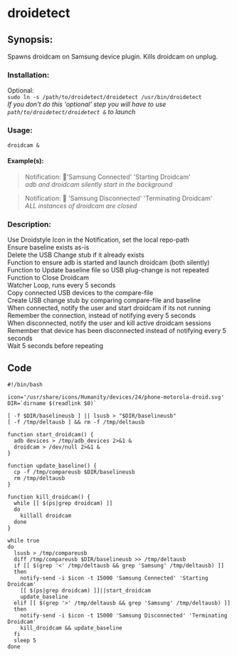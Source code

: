 # droidetect  
## Synopsis:  

Spawns droidcam on Samsung device plugin. Kills droidcam on unplug.

### Installation:  

Optional:  
`sudo ln -s /path/to/droidetect/droidetect /usr/bin/droidetect`  
_If you don't do this 'optional' step you will have to use `path/to/droidetect/droidetect &`
to launch_

### Usage:  

`droidcam &`

#### Example(s):  

> Notification: 📱'Samsung Connected' 'Starting Droidcam'  
_adb and droidcam silently start in the background_  

> Notification: 📱 'Samsung Disconnected' 'Terminating Droidcam'  
_ALL instances of droidcam are closed_  

### Description:  
 Use Droidstyle Icon in the Notification, set the local repo-path  
 Ensure baseline exists as-is  
 Delete the USB Change stub if it already exists  
 Function to ensure adb is started and launch droidcam (both silently)  
 Function to Update baseline file so USB plug-change is not repeated  
 Function to Close Droidcam  
 Watcher Loop, runs every 5 seconds  
 Copy connected USB devices to the compare-file  
 Create USB change stub by comparing compare-file and baseline  
 When connected, notify the user and start droidcam if its not running  
 Remember the connection, instead of notifying every 5 seconds  
 When disconnected, notify the user and kill active droidcam sessions  
 Remember that device has been disconnected instead of notifying every 5 seconds  
 Wait 5 seconds before repeating  
  
## __Code__  
```
#!/bin/bash

icon='/usr/share/icons/Humanity/devices/24/phone-motorola-droid.svg'
DIR=`dirname $(readlink $0)`

[ -f $DIR/baselineusb ] || lsusb > "$DIR/baselineusb"
[ -f /tmp/deltausb ] && rm -f /tmp/deltausb

function start_droidcam() {
  adb devices > /tmp/adb_devices 2>&1 &
  droidcam > /dev/null 2>&1 &
}

function update_baseline() {
  cp -f /tmp/compareusb $DIR/baselineusb
  rm /tmp/deltausb
}

function kill_droidcam() {
  while [[ $(ps|grep droidcam) ]]
  do
    killall droidcam
  done
}

while true
do
  lsusb > /tmp/compareusb
  diff /tmp/compareusb $DIR/baselineusb >> /tmp/deltausb
  if [[ $(grep '<' /tmp/deltausb && grep 'Samsung' /tmp/deltausb) ]]
  then
    notify-send -i $icon -t 15000 'Samsung Connected' 'Starting Droidcam'
    [[ $(ps|grep droidcam) ]]||start_droidcam
    update_baseline
  elif [[ $(grep '>' /tmp/deltausb && grep 'Samsung' /tmp/deltausb) ]]
  then
    notify-send -i $icon -t 15000 'Samsung Disconnected' 'Terminating Droidcam'
    kill_droidcam && update_baseline
  fi
  sleep 5
done
```

